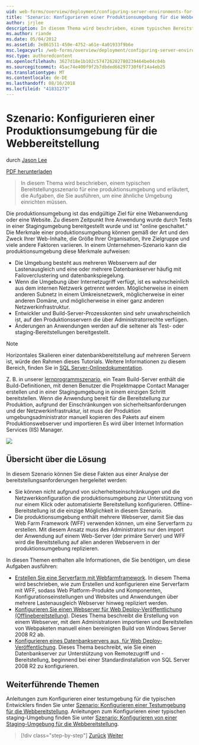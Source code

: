 ```yaml
---
uid: web-forms/overview/deployment/configuring-server-environments-for-web-deployment/scenario-configuring-a-production-environment-for-web-deployment
title: 'Szenario: Konfigurieren einer Produktionsumgebung für die Webbereitstellung | Microsoft-Dokumentation'
author: jrjlee
description: In diesem Thema wird beschrieben, einem typischen Bereitstellungsszenario für eine produktionsumgebung und erläutert, die Aufgaben, die Sie erledigen, um eine ähnliche einrichten müssen...
ms.author: riande
ms.date: 05/04/2012
ms.assetid: 2e861511-450e-4752-a61e-4a01933f9b6e
msc.legacyurl: /web-forms/overview/deployment/configuring-server-environments-for-web-deployment/scenario-configuring-a-production-environment-for-web-deployment
msc.type: authoredcontent
ms.openlocfilehash: 3627d18e1b102c574726282780239464be04c04b
ms.sourcegitcommit: 45ac74e400f9f2b7dbded66297730f6f14a4eb25
ms.translationtype: MT
ms.contentlocale: de-DE
ms.lasthandoff: 08/16/2018
ms.locfileid: "41831273"
---
```

<a name="scenario-configuring-a-production-environment-for-web-deployment"></a>Szenario: Konfigurieren einer Produktionsumgebung für die Webbereitstellung
====================
durch [Jason Lee](https://github.com/jrjlee)

[PDF herunterladen](https://msdnshared.blob.core.windows.net/media/MSDNBlogsFS/prod.evol.blogs.msdn.com/CommunityServer.Blogs.Components.WeblogFiles/00/00/00/63/56/8130.DeployingWebAppsInEnterpriseScenarios.pdf)

> In diesem Thema wird beschrieben, einem typischen Bereitstellungsszenario für eine produktionsumgebung und erläutert, die Aufgaben, die Sie ausführen, um eine ähnliche Umgebung einrichten müssen.


Die produktionsumgebung ist das endgültige Ziel für eine Webanwendung oder eine Website. Zu diesem Zeitpunkt Ihre Anwendung wurde durch Tests in einer Stagingumgebung bereitgestellt wurde und ist "online geschaltet." Die Merkmale einer produktionsumgebung können gemäß der Art und den Zweck Ihrer Web-Inhalte, die Größe Ihrer Organisation, Ihre Zielgruppe und viele andere Faktoren variieren. In einem Unternehmen-Szenario kann die produktionsumgebung diese Merkmale aufweisen:

- Die Umgebung besteht aus mehreren Webservern auf der Lastenausgleich und eine oder mehrere Datenbankserver häufig mit Failoverclustering und datenbankspiegelung.
- Wenn die Umgebung über Internetzugriff verfügt, ist es wahrscheinlich aus dem internen Netzwerk getrennt werden. Möglicherweise in einem anderen Subnetz in einem Umkreisnetzwerk, möglicherweise in einer anderen Domäne, und möglicherweise in einer ganz anderen Netzwerkinfrastruktur.
- Entwickler und Build-Server-Prozesskonten sind sehr unwahrscheinlich ist, auf den Produktionsservern die über Administratorrechte verfügen.
- Änderungen an Anwendungen werden auf die seltener als Test- oder staging-Bereitstellungen bereitgestellt.

> [!NOTE]
> Horizontales Skalieren einer datenbankbereitstellung auf mehreren Servern ist, würde den Rahmen dieses Tutorials. Weitere Informationen zu diesem Bereich, finden Sie in [SQL Server-Onlinedokumentation](https://technet.microsoft.com/library/ms130214.aspx).


Z. B. in unserer [lernprogrammszenario](../deploying-web-applications-in-enterprise-scenarios/enterprise-web-deployment-scenario-overview.md), ein Team Build-Server enthält die Build-Definitionen, mit denen Benutzer die Projektmappe Contact Manager erstellen und in einer Stagingumgebung in einem einzigen Schritt bereitstellen. Wenn die Anwendung bereit für die Bereitstellung zur Produktion, aufgrund der Einschränkungen von sicherheitsanforderungen und der Netzwerkinfrastruktur, ist muss der Produktion umgebungsadministrator manuell kopieren des Pakets auf einem Produktionswebserver und importieren Es wird über Internet Information Services (IIS) Manager.

![](scenario-configuring-a-production-environment-for-web-deployment/_static/image1.png)

## <a name="solution-overview"></a>Übersicht über die Lösung

In diesem Szenario können Sie diese Fakten aus einer Analyse der bereitstellungsanforderungen hergeleitet werden:

- Sie können nicht aufgrund von sicherheitseinschränkungen und die Netzwerkkonfiguration die produktionsumgebung zur Unterstützung von nur einem Klick oder automatisierte Bereitstellung konfigurieren. Offline-Bereitstellung ist die einzige Möglichkeit in diesem Szenario.
- Die produktionsumgebung enthält mehrere Webserver, damit Sie das Web Farm Framework (WFF) verwenden können, um eine Serverfarm zu erstellen. Mit diesem Ansatz muss des Administrators nur den import der Anwendung auf einem Web-Server (der primäre Server) und WFF wird die Bereitstellung auf allen anderen Webservern in der produktionsumgebung replizieren.

In diesen Themen enthalten alle Informationen, die Sie benötigen, um diese Aufgaben ausführen:

- [Erstellen Sie eine Serverfarm mit Webfarmframework](configuring-a-database-server-for-web-deploy-publishing.md). In diesem Thema wird beschrieben, wie zum Erstellen und konfigurieren eine Serverfarm mit WFF, sodass Web Platform-Produkte und Komponenten, Konfigurationseinstellungen und Websites und Anwendungen über mehrere Lastenausgleich Webserver hinweg repliziert werden.
- [Konfigurieren Sie einen Webserver für Web Deploy-Veröffentlichung (Offlinebereitstellung)](configuring-a-web-server-for-web-deploy-publishing-offline-deployment.md). Dieses Thema beschreibt die Erstellung von einem Webserver, mit dem Administratoren importieren und Bereitstellen von Webpaketen manuell einen bereinigten Build von Windows Server 2008 R2 ab.
- [Konfigurieren eines Datenbankservers aus, für Web Deploy-Veröffentlichung](configuring-a-database-server-for-web-deploy-publishing.md). Dieses Thema beschreibt, wie Sie einen Datenbankserver zur Unterstützung von Remotezugriff und -Bereitstellung, beginnend bei einer Standardinstallation von SQL Server 2008 R2 zu konfigurieren.

## <a name="further-reading"></a>Weiterführende Themen

Anleitungen zum Konfigurieren einer testumgebung für die typischen Entwicklers finden Sie unter [Szenario: Konfigurieren einer Testumgebung für die Webbereitstellung](scenario-configuring-a-test-environment-for-web-deployment.md). Anleitungen zum Konfigurieren einer typischen staging-Umgebung finden Sie unter [Szenario: Konfigurieren von einer Staging-Umgebung für die Webbereitstellung](scenario-configuring-a-staging-environment-for-web-deployment.md).

> [!div class="step-by-step"]
> [Zurück](scenario-configuring-a-staging-environment-for-web-deployment.md)
> [Weiter](configuring-a-web-server-for-web-deploy-publishing-remote-agent.md)

